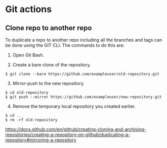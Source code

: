 # Git actions

## Clone repo to another repo

To duplicate a repo to another repo including all the branches and tags can be done using the GIT CLI.
The commands to do this are:

1. Open Git Bash.

2. Create a bare clone of the repository.
```
$ git clone --bare https://github.com/exampleuser/old-repository.git
```

3. Mirror-push to the new repository.
```
$ cd old-repository
$ git push --mirror https://github.com/exampleuser/new-repository.git
```

4. Remove the temporary local repository you created earlier.
```
$ cd ..
$ rm -rf old-repository
```

https://docs.github.com/en/github/creating-cloning-and-archiving-repositories/creating-a-repository-on-github/duplicating-a-repository#mirroring-a-repository
